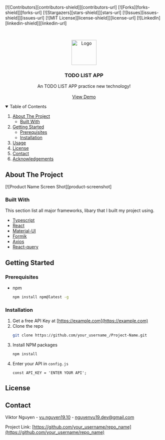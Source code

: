 [![Contributors][contributors-shield]][contributors-url]
[![Forks][forks-shield]][forks-url]
[![Stargazers][stars-shield]][stars-url]
[![Issues][issues-shield]][issues-url]
[![MIT License][license-shield]][license-url]
[![LinkedIn][linkedin-shield]][linkedin-url]



<!-- PROJECT LOGO -->
<br />
<p align="center">
  <a href="https://github.com/othneildrew/Best-README-Template">
    <img src="images/logo.png" alt="Logo" width="80" height="80">
  </a>

  <h3 align="center">TODO LIST APP</h3>

  <p align="center">
    An TODO LIST APP practice new technology!
    <br />
    <br />
    <a href="https://github.com/othneildrew/Best-README-Template">View Demo</a>
  </p>
</p>



<!-- TABLE OF CONTENTS -->
<details open="open">
  <summary>Table of Contents</summary>
  <ol>
    <li>
      <a href="#about-the-project">About The Project</a>
      <ul>
        <li><a href="#built-with">Built With</a></li>
      </ul>
    </li>
    <li>
      <a href="#getting-started">Getting Started</a>
      <ul>
        <li><a href="#prerequisites">Prerequisites</a></li>
        <li><a href="#installation">Installation</a></li>
      </ul>
    </li>
    <li><a href="#usage">Usage</a></li>
    <li><a href="#license">License</a></li>
    <li><a href="#contact">Contact</a></li>
    <li><a href="#acknowledgements">Acknowledgements</a></li>
  </ol>
</details>



<!-- ABOUT THE PROJECT -->
## About The Project

[![Product Name Screen Shot][product-screenshot]

### Built With

This section list all major frameworks, libary that I built my project using.
* [Typescript](https://www.typescriptlang.org/)
* [React](https://reactjs.org/)
* [Material-UI](https://material-ui.com/)
* [Formik](https://formik.org/docs/overview)
* [Axios](https://github.com/axios/axios)
* [React-query](https://react-query.tanstack.com/)



<!-- GETTING STARTED -->
## Getting Started

### Prerequisites
* npm
  ```sh
  npm install npm@latest -g
  ```

### Installation

1. Get a free API Key at [https://example.com](https://example.com)
2. Clone the repo
   ```sh
   git clone https://github.com/your_username_/Project-Name.git
   ```
3. Install NPM packages
   ```sh
   npm install
   ```
4. Enter your API in `config.js`
   ```JS
   const API_KEY = 'ENTER YOUR API';
   ```

<!-- LICENSE -->
## License

<!-- CONTACT -->
## Contact

Viktor Nguyen - [vu.nguyen19.10](https://www.facebook.com/vu.nguyen19.10/) - nguyenvu19.dev@gmail.com

Project Link: [https://github.com/your_username/repo_name](https://github.com/your_username/repo_name)